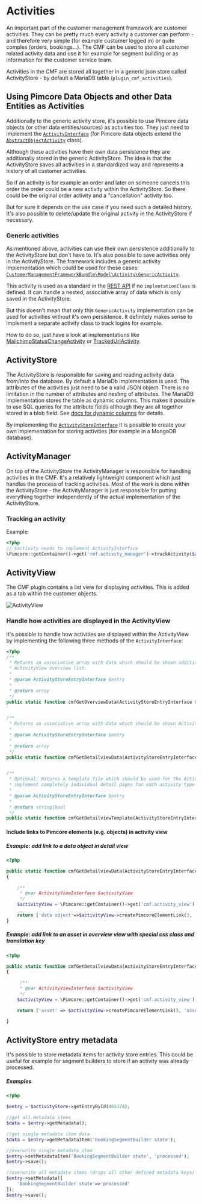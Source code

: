 # Activities

An important part of the customer management framework are customer activities. They can be pretty much every activity a 
customer can perform - and therefore very simple (for example customer logged in) or quite complex (orders, bookings...). 
The CMF can be used to store all customer related activity data and use it for example for segment building or as 
information for the customer service team.


Activities in the CMF are stored all together in a generic json store called ActivityStore - by default a 
MariaDB table (`plugin_cmf_activities`). 


## Using Pimcore Data Objects and other Data Entities as Activities

Additionally to the generic activity store, it's possible to use Pimcore data objects (or other data entities/sources) as 
activities too. They just need to implement the 
[`ActivityInterface`](https://github.com/pimcore/customer-data-framework/blob/master/src/Model/ActivityInterface.php) 
(for Pimcore data objects extend the 
[`AbstractObjectActivity`](https://github.com/pimcore/customer-data-framework/blob/master/src/Model/AbstractObjectActivity.php) class).

Although these activities have their own data persistence they are additionally stored in the generic ActivityStore. 
The idea is that the ActivityStore saves all activities in a standardized way and represents a history of all customer 
activities. 

So if an activity is for example an order and later on someone cancels this order the order could be a new 
activity within the ActivityStore. So there could be the original order activity and a "cancellation" activity too. 

But for sure it depends on the use case if you need such a detailed history. It's also possible to delete/update the 
original activity in the ActivityStore if necessary.


### Generic activities

As mentioned above, activities can use their own persistence additionally to the ActivityStore but don't have to. 
It's also possible to save activities only in the ActivityStore. The framework includes a generic activity implementation 
which could be used for these cases: 
[`CustomerManagementFrameworkBundle\Model\Activity\GenericActivity`](https://github.com/pimcore/customer-data-framework/blob/master/src/Model/Activity/GenericActivity.php). 

This activity is used as a standard in the [REST API](./Webservice.md) if no `implentationClass` is defined. It can handle 
a nested, associative array of data which is only saved in the ActivityStore. 

But this doesn't mean that only this `GenericActivity` implementation can be used for activities without it's own 
persistence. It definitely makes sense to implement a separate activity class to track logins for example.

How to do so, just have a look at implementations like 
[MailchimpStatusChangeActivity](https://github.com/pimcore/customer-data-framework/blob/master/src/Model/Activity/MailchimpStatusChangeActivity.php)
or [TrackedUrlActivity](https://github.com/pimcore/customer-data-framework/blob/master/src/Model/Activity/TrackedUrlActivity.php). 


## ActivityStore

The ActivityStore is responsible for saving and reading activity data from/into the database. By default a MariaDb 
implementation is used. The attributes of the activities just need to be a valid JSON object. There is no limitation in 
the number of attributes and nesting of attributes. The MariaDB implementation stores the table as dynamic columns. 
This makes it possible to use SQL queries for the attribute fields although they are all together stored in a blob field.
See [docs for dynamic columns](https://mariadb.com/kb/en/mariadb/dynamic-columns/) for details. 

By implementing the [`ActivityStoreInterface`](https://github.com/pimcore/customer-data-framework/blob/master/src/ActivityStore/ActivityStoreInterface.php#L30)
 it is possible to create your own implementation for storing activities (for example in a MongoDB database).


## ActivityManager

On top of the ActivityStore the ActivityManager is responsible for handling activities in the CMF. It's a relatively 
lightweight component which just handles the process of tracking activities. Most of the work is done within the 
ActivityStore - the ActivityManager is just responsible for putting everything together independently of the actual 
implementation of the ActivityStore.

### Tracking an activity
Example:
```php
<?php
// $activity needs to implement ActivityInterface
\Pimcore::getContainer()->get('cmf.activity_manager')->trackActivity($activity);
```


## ActivityView

The CMF plugin contains a list view for displaying activities. This is added as a tab within the customer objects.

![ActivityView](./img/ActivityView.png)


### Handle how activities are displayed in the ActivityView

It's possible to handle how activities are displayed within the ActivityView by implementing the following three methods 
of the `ActivityInterface`:

```php
<?php
/**
 * Returns an associative array with data which should be shown additional to the type and activity date within the 
 * ActivityView overview list.
 * 
 * @param ActivityStoreEntryInterface $entry
 *
 * @return array
 */
public static function cmfGetOverviewData(ActivityStoreEntryInterface $entry);


/**
 * Returns an associative array with data which should be shown ActivityView detail page.
 * 
 * @param ActivityStoreEntryInterface $entry
 *
 * @return array
 */
public static function cmfGetDetailviewData(ActivityStoreEntryInterface $entry);


/**
 * Optional: Returns a template file which should be used for the ActivityView detail page. With this it's possible to 
 * implement completely individual detail pages for each activity type.
 * 
 * @param ActivityStoreEntryInterface $entry
 *
 * @return string|bool
 */
public static function cmfGetDetailviewTemplate(ActivityStoreEntryInterface $entry);
```

#### Include links to Pimcore elements (e.g. objects) in activity view

##### Example: add link to a data object in detail view
```php
<?php

public static function cmfGetDetailviewData(ActivityStoreEntryInterface $entry)
{

    /**
     * @var ActivityViewInterface $activityView
     */
    $activityView = \Pimcore::getContainer()->get('cmf.activity_view');

    return ['data object'=>$activityView->createPimcoreElementLink(3, 'object')];
}
```

##### Example: add link to an asset in overview view with special css class and translation key
```php
<?php

public static function cmfGetDetailviewData(ActivityStoreEntryInterface $entry)
{

     /**
     * @var ActivityViewInterface $activityView
     */
    $activityView = \Pimcore::getContainer()->get('cmf.activity_view');

    return ['asset' => $activityView->createPimcoreElementLink(3, 'asset', 'btn btn-xs btn-success', 'open asset')];

}
```


## ActivityStore entry metadata

It's possible to store metadata items for activity store entries. This could be useful for example for segment builders to store if an activity was already processed.

##### Examples
```php
<?php

$entry = $activityStore->getEntryById(465374);

//get all metadata items
$data = $entry->getMetadata();

//get single metadata item data
$data = $entry->getMetadataItem('BookingSegmentBuilder state');

//overwrite single metadata item
$entry->setMetadataItem('BookingSegmentBuilder state', 'processed');
$entry->save();

//overwrite all metadata items (drops all other defined metadata keys)
$entry->setMetadata([
    'BookingSegmentBuilder state'=>'processed'
]);
$entry->save();
```